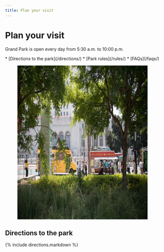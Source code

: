 ```yaml
---
title: Plan your visit
---
```


Plan your visit
=================

Grand Park is open every day from 5:30 a.m. to 10:00 p.m.

<nav markdown="1">
*   [Directions to the park](/directions/)
*   [Park rules](/rules/)
*   [FAQs](/faqs/)
</nav>

<figure>
  <img src="/uploads/food-trucks-3.jpg" alt="Food Truck" height="500" />
</figure>


Directions to the park
----

{% include directions.markdown %}



<!--
*   [Map of the Park](#map)
*   [Plants & Gardens](#plants)
*   [What’s Nearby](#nearby)
*   [History](#history)
-->

<!--
Map of the Park <a id="map"></a>
---------------

<figure>
  <a href="/uploads/map.jpg"><img src="/uploads/map.jpg" height="500" alt="Map of Grand Park" /></a>
</figure>


Plants & Gardens <a id="plants"></a>
----------------

What’s Nearby
-------------

History
-------
-->





